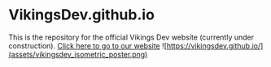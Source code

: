 # VikingsDev.github.io

This is the repository for the official Vikings Dev website (currently under construction).
[Click here to go to our website](https://vikingsdev.github.io/)
![https://vikingsdev.github.io/](assets/vikingsdev_isometric_poster.png)
